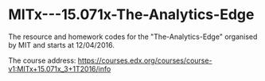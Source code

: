 # MITx---15.071x-The-Analytics-Edge 

The resource and homework codes for the "The-Analytics-Edge" organised by MIT and starts at 12/04/2016.

The course address:
https://courses.edx.org/courses/course-v1:MITx+15.071x_3+1T2016/info
